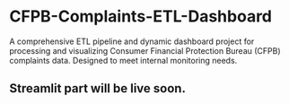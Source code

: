 # CFPB-Complaints-ETL-Dashboard
A comprehensive ETL pipeline and dynamic dashboard project for processing and visualizing Consumer Financial Protection Bureau (CFPB) complaints data. Designed to meet internal monitoring needs.

## Streamlit part will be live soon.
